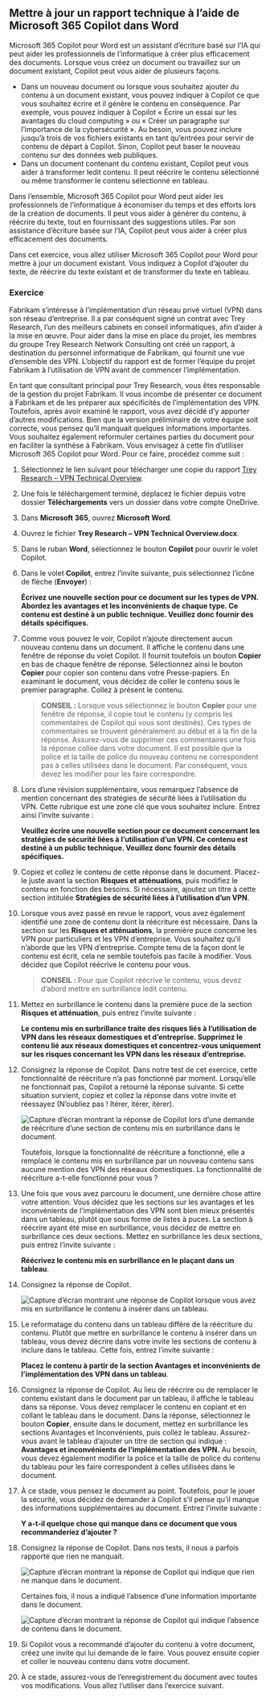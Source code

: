 
Mettre à jour un rapport technique à l’aide de Microsoft 365 Copilot dans Word
---
Microsoft 365 Copilot pour Word est un assistant d’écriture basé sur l’IA qui peut aider les professionnels de l’informatique à créer plus efficacement des documents. Lorsque vous créez un document ou travaillez sur un document existant, Copilot peut vous aider de plusieurs façons.

 -  Dans un nouveau document ou lorsque vous souhaitez ajouter du contenu à un document existant, vous pouvez indiquer à Copilot ce que vous souhaitez écrire et il génère le contenu en conséquence. Par exemple, vous pouvez indiquer à Copilot « Écrire un essai sur les avantages du cloud computing » ou « Créer un paragraphe sur l’importance de la cybersécurité ». Au besoin, vous pouvez inclure jusqu’à trois de vos fichiers existants en tant qu’entrées pour servir de contenu de départ à Copilot. Sinon, Copilot peut baser le nouveau contenu sur des données web publiques.
 -  Dans un document contenant du contenu existant, Copilot peut vous aider à transformer ledit contenu. Il peut réécrire le contenu sélectionné ou même transformer le contenu sélectionné en tableau.

Dans l’ensemble, Microsoft 365 Copilot pour Word peut aider les professionnels de l’informatique à économiser du temps et des efforts lors de la création de documents. Il peut vous aider à générer du contenu, à réécrire du texte, tout en fournissant des suggestions utiles. Par son assistance d’écriture basée sur l’IA, Copilot peut vous aider à créer plus efficacement des documents.

Dans cet exercice, vous allez utiliser Microsoft 365 Copilot pour Word pour mettre à jour un document existant. Vous indiquez à Copilot d’ajouter du texte, de réécrire du texte existant et de transformer du texte en tableau.

### Exercice

Fabrikam s’intéresse à l’implémentation d’un réseau privé virtuel (VPN) dans son réseau d’entreprise. Il a par conséquent signé un contrat avec Trey Research, l’un des meilleurs cabinets en conseil informatiques, afin d’aider à la mise en œuvre. Pour aider dans la mise en place du projet, les membres du groupe Trey Research Network Consulting ont créé un rapport, à destination du personnel informatique de Fabrikam, qui fournit une vue d’ensemble des VPN. L’objectif du rapport est de former l’équipe du projet Fabrikam à l’utilisation de VPN avant de commencer l’implémentation.

En tant que consultant principal pour Trey Research, vous êtes responsable de la gestion du projet Fabrikam. Il vous incombe de présenter ce document à Fabrikam et de les préparer aux spécificités de l’implémentation des VPN. Toutefois, après avoir examiné le rapport, vous avez décidé d’y apporter d’autres modifications. Bien que la version préliminaire de votre équipe soit correcte, vous pensez qu’il manquait quelques informations importantes. Vous souhaitez également reformuler certaines parties du document pour en faciliter la synthèse à Fabrikam. Vous envisagez à cette fin d’utiliser Microsoft 365 Copilot pour Word. Pour ce faire, procédez comme suit :

1.  Sélectionnez le lien suivant pour télécharger une copie du rapport [Trey Research – VPN Technical Overview](https://go.microsoft.com/fwlink/?linkid=2269129).
2.  Une fois le téléchargement terminé, déplacez le fichier depuis votre dossier **Téléchargements** vers un dossier dans votre compte OneDrive.
3.  Dans **Microsoft 365**, ouvrez **Microsoft Word**.
4.  Ouvrez le fichier **Trey Research – VPN Technical Overview.docx**.
5.  Dans le ruban **Word**, sélectionnez le bouton **Copilot** pour ouvrir le volet Copilot.
6.  Dans le volet **Copilot**, entrez l’invite suivante, puis sélectionnez l’icône de flèche (**Envoyer**) :
    
    **Écrivez une nouvelle section pour ce document sur les types de VPN. Abordez les avantages et les inconvénients de chaque type. Ce contenu est destiné à un public technique. Veuillez donc fournir des détails spécifiques.**
7.  Comme vous pouvez le voir, Copilot n’ajoute directement aucun nouveau contenu dans un document. Il affiche le contenu dans une fenêtre de réponse du volet Copilot. Il fournit toutefois un bouton **Copier** en bas de chaque fenêtre de réponse. Sélectionnez ainsi le bouton **Copier** pour copier son contenu dans votre Presse-papiers. En examinant le document, vous décidez de coller le contenu sous le premier paragraphe. Collez à présent le contenu.
    
    > **CONSEIL :** Lorsque vous sélectionnez le bouton **Copier** pour une fenêtre de réponse, il copie tout le contenu (y compris les commentaires de Copilot qui vous sont destinés). Ces types de commentaires se trouvent généralement au début et à la fin de la réponse. Assurez-vous de supprimer ces commentaires une fois la réponse collée dans votre document. Il est possible que la police et la taille de police du nouveau contenu ne correspondent pas à celles utilisées dans le document. Par conséquent, vous devez les modifier pour les faire correspondre.

8.  Lors d’une révision supplémentaire, vous remarquez l’absence de mention concernant des stratégies de sécurité liées à l’utilisation du VPN. Cette rubrique est une zone clé que vous souhaitez inclure. Entrez ainsi l’invite suivante :
    
    **Veuillez écrire une nouvelle section pour ce document concernant les stratégies de sécurité liées à l’utilisation d’un VPN. Ce contenu est destiné à un public technique. Veuillez donc fournir des détails spécifiques.**
9.  Copiez et collez le contenu de cette réponse dans le document. Placez-le juste avant la section **Risques et atténuations**, puis modifiez le contenu en fonction des besoins. Si nécessaire, ajoutez un titre à cette section intitulée **Stratégies de sécurité liées à l’utilisation d’un VPN**.
10. Lorsque vous avez passé en revue le rapport, vous avez également identifié une zone de contenu dont la réécriture est nécessaire. Dans la section sur les **Risques et atténuations**, la première puce concerne les VPN pour particuliers et les VPN d’entreprise. Vous souhaitez qu’il n’aborde que les VPN d’entreprise. Compte tenu de la façon dont le contenu est écrit, cela ne semble toutefois pas facile à modifier. Vous décidez que Copilot réécrive le contenu pour vous.
    
    > **CONSEIL :** Pour que Copilot réécrive le contenu, vous devez d’abord mettre en surbrillance ledit contenu.
    
11. Mettez en surbrillance le contenu dans la première puce de la section **Risques et atténuation**, puis entrez l’invite suivante :
    
    **Le contenu mis en surbrillance traite des risques liés à l’utilisation de VPN dans les réseaux domestiques et d’entreprise. Supprimez le contenu lié aux réseaux domestiques et concentrez-vous uniquement sur les risques concernant les VPN dans les réseaux d’entreprise.** 
12. Consignez la réponse de Copilot. Dans notre test de cet exercice, cette fonctionnalité de réécriture n’a pas fonctionné par moment. Lorsqu’elle ne fonctionnait pas, Copilot a retourné la réponse suivante. Si cette situation survient, copiez et collez la réponse dans votre invite et réessayez (N’oubliez pas ! Itérer, itérer, itérer).

    ![Capture d’écran montrant la réponse de Copilot lors d’une demande de réécriture d’une section de contenu mis en surbrillance dans le document.](../media/copilot-word-rewrite-message-6814b109.png)
    
    
    Toutefois, lorsque la fonctionnalité de réécriture a fonctionné, elle a remplacé le contenu mis en surbrillance par un nouveau contenu sans aucune mention des VPN des réseaux domestiques. La fonctionnalité de réécriture a-t-elle fonctionné pour vous ?
14. Une fois que vous avez parcouru le document, une dernière chose attire votre attention. Vous décidez que les sections sur les avantages et les inconvénients de l’implémentation des VPN sont bien mieux présentés dans un tableau, plutôt que sous forme de listes à puces. La section à réécrire ayant été mise en surbrillance, vous décidez de mettre en surbrillance ces deux sections. Mettez en surbrillance les deux sections, puis entrez l’invite suivante :
    
    **Réécrivez le contenu mis en surbrillance en le plaçant dans un tableau**.
15. Consignez la réponse de Copilot.

    ![Capture d’écran montrant une réponse de Copilot lorsque vous avez mis en surbrillance le contenu à insérer dans un tableau.](../media/copilot-word-table-message-04366b21.png)
    
16. Le reformatage du contenu dans un tableau diffère de la réécriture du contenu. Plutôt que mettre en surbrillance le contenu à insérer dans un tableau, vous devez décrire dans votre invite les sections de contenu à inclure dans le tableau. Cette fois, entrez l’invite suivante :
    
    **Placez le contenu à partir de la section Avantages et inconvénients de l’implémentation des VPN dans un tableau**.
17. Consignez la réponse de Copilot. Au lieu de réécrire ou de remplacer le contenu existant dans le document par un tableau, il affiche le tableau dans sa réponse. Vous devez remplacer le contenu en copiant et en collant le tableau dans le document. Dans la réponse, sélectionnez le bouton **Copier**, ensuite dans le document, mettez en surbrillance les sections Avantages et Inconvénients, puis collez le tableau. Assurez-vous avant le tableau d’ajouter un titre de section qui indique : **Avantages et inconvénients de l’implémentation des VPN.** Au besoin, vous devez également modifier la police et la taille de police du contenu du tableau pour les faire correspondent à celles utilisées dans le document.
18. À ce stade, vous pensez le document au point. Toutefois, pour le jouer la sécurité, vous décidez de demander à Copilot s’il pense qu’il manque des informations supplémentaires au document. Entrez l’invite suivante :
    
    **Y a-t-il quelque chose qui manque dans ce document que vous recommanderiez d’ajouter ?**
19. Consignez la réponse de Copilot. Dans nos tests, il nous a parfois rapporté que rien ne manquait.

    ![Capture d’écran montrant la réponse de Copilot qui indique que rien ne manque dans le document.](../media/copilot-word-missing-message-c39cf0e6.png)
    
    
    Certaines fois, il nous a indiqué l’absence d’une information importante dans le document.
    
    ![Capture d’écran montrant la réponse de Copilot qui indique l’absence de contenu dans le document.](../media/copilot-word-add-more-message-f0e586c3.png)
    
19. Si Copilot vous a recommandé d’ajouter du contenu à votre document, créez une invite qui lui demande de le faire. Vous pouvez ensuite copier et coller le nouveau contenu dans votre document.
20. À ce stade, assurez-vous de l’enregistrement du document avec toutes vos modifications. Vous allez l’utiliser dans l’exercice suivant.
